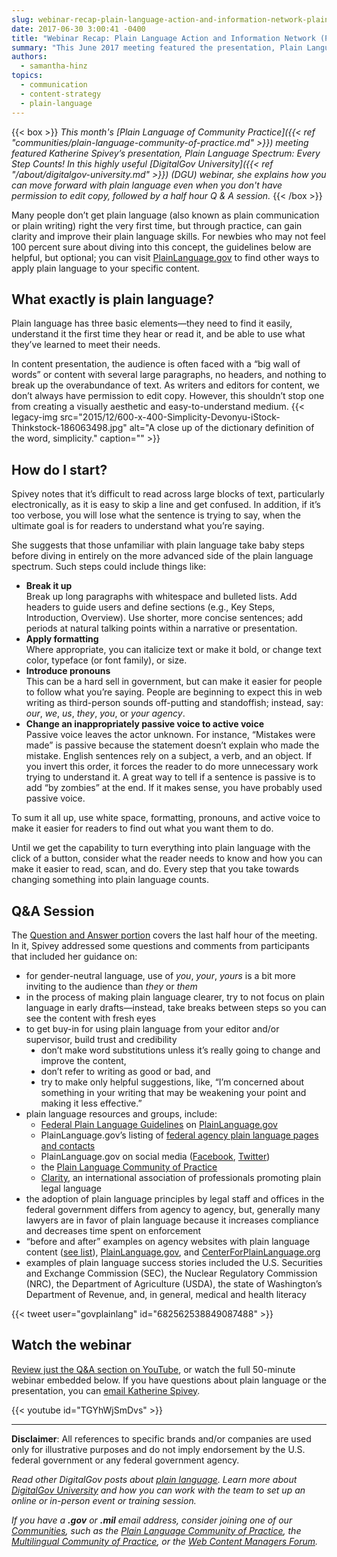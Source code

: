 ```yaml
---
slug: webinar-recap-plain-language-action-and-information-network-plain-june-meeting
date: 2017-06-30 3:00:41 -0400
title: "Webinar Recap: Plain Language Action and Information Network (PLAIN) June Meeting"
summary: "This June 2017 meeting featured the presentation, Plain Language Spectrum: Every Step Counts!"
authors:
  - samantha-hinz
topics:
  - communication
  - content-strategy
  - plain-language
---
```


{{< box >}}
_This month's [Plain Language of Community Practice]({{< ref "communities/plain-language-community-of-practice.md" >}}) meeting featured Katherine Spivey&#8217;s presentation, Plain Language Spectrum: Every Step Counts! In this highly useful [DigitalGov University]({{< ref "/about/digitalgov-university.md" >}}) (DGU) webinar, she explains how you can move forward with plain language even when you don't have permission to edit copy, followed by a half hour Q & A session._
{{< /box >}}

Many people don&#8217;t get plain language (also known as plain communication or plain writing) right the very first time, but through practice, can gain clarity and improve their plain language skills. For newbies who may not feel 100 percent sure about diving into this concept, the guidelines below are helpful, but optional; you can visit [PlainLanguage.gov](http://www.plainlanguage.gov/) to find other ways to apply plain language to your specific content.

## What exactly is plain language?

Plain language has three basic elements—they need to find it easily, understand it the first time they hear or read it, and be able to use what they&#8217;ve learned to meet their needs.

In content presentation, the audience is often faced with a &#8220;big wall of words&#8221; or content with several large paragraphs, no headers, and nothing to break up the overabundance of text. As writers and editors for content, we don&#8217;t always have permission to edit copy. However, this shouldn&#8217;t stop one from creating a visually aesthetic and easy-to-understand medium. {{< legacy-img src="2015/12/600-x-400-Simplicity-Devonyu-iStock-Thinkstock-186063498.jpg" alt="A close up of the dictionary definition of the word, simplicity." caption="" >}}

## How do I start?

Spivey notes that it&#8217;s difficult to read across large blocks of text, particularly electronically, as it is easy to skip a line and get confused. In addition, if it&#8217;s too verbose, you will lose what the sentence is trying to say, when the ultimate goal is for readers to understand what you&#8217;re saying.

She suggests that those unfamiliar with plain language take baby steps before diving in entirely on the more advanced side of the plain language spectrum. Such steps could include things like:

<ul style="list-style-type: disc">
  <li>
    <strong>Break it up</strong><br /> Break up long paragraphs with whitespace and bulleted lists. Add headers to guide users and define sections (e.g., Key Steps, Introduction, Overview). Use shorter, more concise sentences; add periods at natural talking points within a narrative or presentation.
  </li>
  <li>
    <strong>Apply formatting</strong><br /> Where appropriate, you can italicize text or make it bold, or change text color, typeface (or font family), or size.
  </li>
  <li>
    <strong>Introduce pronouns</strong><br /> This can be a hard sell in government, but can make it easier for people to follow what you&#8217;re saying. People are beginning to expect this in web writing as third-person sounds off-putting and standoffish; instead, say: <i>our</i>, <i>we</i>, <i>us</i>, <i>they</i>, <i>you</i>, or <i>your agency</i>.
  </li>
  <li>
    <strong>Change an inappropriately passive voice to active voice</strong><br /> Passive voice leaves the actor unknown. For instance, &#8220;Mistakes were made&#8221; is passive because the statement doesn&#8217;t explain who made the mistake. English sentences rely on a subject, a verb, and an object. If you invert this order, it forces the reader to do more unnecessary work trying to understand it. A great way to tell if a sentence is passive is to add &#8220;by zombies&#8221; at the end. If it makes sense, you have probably used passive voice.
  </li>
</ul>

To sum it all up, use white space, formatting, pronouns, and active voice to make it easier for readers to find out what you want them to do.

Until we get the capability to turn everything into plain language with the click of a button, consider what the reader needs to know and how you can make it easier to read, scan, and do. Every step that you take towards changing something into plain language counts.

## Q&A Session

The [Question and Answer portion](https://www.youtube.com/watch?v=TGYhWjSmDvs&t=18m14s) covers the last half hour of the meeting. In it, Spivey addressed some questions and comments from participants that included her guidance on:

<ul style="list-style-type: disc">
  <li>
    for gender-neutral language, use of <em>you</em>, <em>your</em>, <em>yours</em> is a bit more inviting to the audience than <em>they</em> or <em>them</em>
  </li>
  <li>
    in the process of making plain language clearer, try to not focus on plain language in early drafts—instead, take breaks between steps so you can see the content with fresh eyes
  </li>
  <li>
    to get buy-in for using plain language from your editor and/or supervisor, build trust and credibility <ul style="list-style-type: disc">
      <li>
        don’t make word substitutions unless it’s really going to change and improve the content,
      </li>
      <li>
        don’t refer to writing as good or bad, and
      </li>
      <li>
        try to make only helpful suggestions, like, &#8220;I’m concerned about something in your writing that may be weakening your point and making it less effective.&#8221;
      </li>
    </ul>
  </li>

  <li>
    plain language resources and groups, include: <ul>
      <li>
        <a href="http://www.plainlanguage.gov/howto/guidelines/FederalPLGuidelines/">Federal Plain Language Guidelines</a> on <a href="http://www.plainlanguage.gov/">PlainLanguage.gov</a>
      </li>
      <li>
        PlainLanguage.gov&#8217;s listing of <a href="http://www.plainlanguage.gov/plLaw/fedGovt/">federal agency plain language pages and contacts</a>
      </li>
      <li>
        PlainLanguage.gov on social media (<a href="https://www.facebook.com/plainlanguagegov-174397429237337/">Facebook</a>, <a href="https://twitter.com/govplainlang">Twitter</a>)
      </li>
      <li>
        the <a href="https://digital.gov/communities/plain-language/">Plain Language Community of Practice</a>
      </li>
      <li>
        <a href="http://www.clarity-international.net/">Clarity</a>, an international association of professionals promoting plain legal language
      </li>
    </ul>
  </li>

  <li>
    the adoption of plain language principles by legal staff and offices in the federal government differs from agency to agency, but, generally many lawyers are in favor of plain language because it increases compliance and decreases time spent on enforcement
  </li>
  <li>
    &#8220;before and after&#8221; examples on agency websites with plain language content (<a href="http://www.plainlanguage.gov/plLaw/fedGovt/">see list</a>), <a href="http://www.plainlanguage.gov/">PlainLanguage.gov</a>, and <a href="http://www.centerforplainlanguage.org">CenterForPlainLanguage.org</a>
  </li>
  <li>
    examples of plain language success stories included the U.S. Securities and Exchange Commission (SEC), the Nuclear Regulatory Commission (NRC), the Department of Agriculture (USDA), the state of Washington’s Department of Revenue, and, in general, medical and health literacy
  </li>
</ul>

{{< tweet user="govplainlang" id="682562538849087488" >}}

## Watch the webinar

<a href="https://www.youtube.com/watch?v=TGYhWjSmDvs&t=18m14s">Review just the Q&A section on YouTube</a>, or watch the full 50-minute webinar embedded below. If you have questions about plain language or the presentation, you can <a href="mailto:katherine.spivey@gsa.gov?subject=Plain%20Language%20June%202017%20meeting%20webinar">email Katherine Spivey</a>.

{{< youtube id="TGYhWjSmDvs" >}}

---

**Disclaimer**: All references to specific brands and/or companies are used only for illustrative purposes and do not imply endorsement by the U.S. federal government or any federal government agency.

_Read other DigitalGov posts about [plain language](https://digital.gov/topics/plain-language/). Learn more about [DigitalGov University](https://digital.gov/digitalgov-university/) and how you can work with the team to set up an online or in-person event or training session._

_If you have a **.gov** or **.mil** email address, consider joining one of our [Communities](https://digital.gov/communities/), such as the [Plain Language Community of Practice](https://digital.gov/communities/plain-language/), the [Multilingual Community of Practice](https://digital.gov/communities/multilingual/), or the [Web Content Managers Forum](https://digital.gov/communities/web-content-managers/)._
